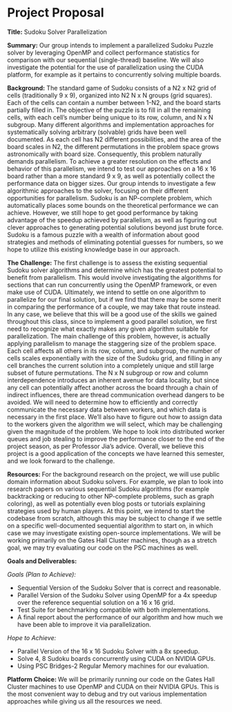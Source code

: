 <h1>Project Proposal</h1>
<b>Title:</b> Sudoku Solver Parallelization

<b>Summary:</b> Our group intends to implement a parallelized Sudoku Puzzle solver by leveraging OpenMP and collect performance statistics for comparison with our sequential (single-thread) baseline. We will also investigate the potential for the use of parallelization using the CUDA platform, for example as it pertains to concurrently solving multiple boards.

<b>Background:</b>
The standard game of Sudoku consists of a N2 x N2 grid of cells (traditionally 9 x 9), organized into N2 N x N groups (grid squares). Each of the cells can contain a number between 1-N2, and the board starts partially filled in. The objective of the puzzle is to fill in all the remaining cells, with each cell’s number being unique to its row, column, and N x N subgroup. Many different algorithms and implementation approaches for systematically solving arbitrary (solvable) grids have been well documented. 
As each cell has N2 different possibilities, and the area of the board scales in N2, the different permutations in the problem space grows astronomically with board size. Consequently, this problem naturally demands parallelism. To achieve a greater resolution on the effects and behavior of this parallelism, we intend to test our approaches on a 16 x 16 board rather than a more standard 9 x 9, as well as potentially collect the performance data on bigger sizes. Our group intends to investigate a few algorithmic approaches to the solver, focusing on their different opportunities for parallelism.
Sudoku is an NP-complete problem, which automatically places some bounds on the theoretical performance we can achieve. However, we still hope to get good performance by taking advantage of the speedup achieved by parallelism, as well as figuring out clever approaches to generating potential solutions beyond just brute force. Sudoku is a famous puzzle with a wealth of information about good strategies and methods of eliminating potential guesses for numbers, so we hope to utilize this existing knowledge base in our approach.
  
<b>The Challenge:</b> 
The first challenge is to assess the existing sequential Sudoku solver algorithms and determine which has the greatest potential to benefit from parallelism. This would involve investigating the algorithms for sections that can run concurrently using the OpenMP framework, or even make use of CUDA. Ultimately, we intend to settle on one algorithm to parallelize for our final solution, but if we find that there may be some merit in comparing the performance of a couple, we may take that route instead. In any case, we believe that this will be a good use of the skills we gained throughout this class, since to implement a good parallel solution, we first need to recognize what exactly makes any given algorithm suitable for parallelization. 
The main challenge of this problem, however, is actually applying parallelism to manage the staggering size of the problem space. Each cell affects all others in its row, column, and subgroup, the number of cells scales exponentially with the size of the Sudoku grid, and filling in any cell branches the current solution into a completely unique and still large subset of future permutations. The N x N subgroup or row and column interdependence introduces an inherent avenue for data locality, but since any cell can potentially affect another across the board through a chain of indirect influences, there are thread communication overhead dangers to be avoided. We will need to determine how to efficiently and correctly communicate the necessary data between workers, and which data is necessary in the first place. 
We’ll also have to figure out how to assign data to the workers given the algorithm we will select, which may be challenging given the magnitude of the problem. We hope to look into distributed worker queues and job stealing to improve the performance closer to the end of the project season, as per Professor Jia’s advice. Overall, we believe this project is a good application of the concepts we have learned this semester, and we look forward to the challenge. 

<b>Resources: </b>
For the background research on the project, we will use public domain information about Sudoku solvers. For example, we plan to look into research papers on various sequential Sudoku algorithms (for example backtracking or reducing to other NP-complete problems, such as graph coloring), as well as potentially even blog posts or tutorials explaining strategies used by human players. 
At this point, we intend to start the codebase from scratch, although this may be subject to change if we settle on a specific well-documented sequential algorithm to start on, in which case we may investigate existing open-source implementations. We will be working primarily on the Gates Hall Cluster machines, though as a stretch goal, we may try evaluating our code on the PSC machines as well. 

  <b>Goals and Deliverables:</b>
  
 <i>Goals (Plan to Achieve):</i>
- Sequential Version of the Sudoku Solver that is correct and reasonable.  
- Parallel Version of the Sudoku Solver using OpenMP for a 4x speedup over the reference sequential solution on a 16 x 16 grid.  
- Test Suite for benchmarking compatible with both implementations.
- A final report about the performance of our algorithm and how much we have been able to improve it via parallelization. 

 <i>Hope to Achieve:</i>
- Parallel Version of the 16 x 16 Sudoku Solver with a 8x speedup. 
- Solve 4, 8 Sudoku boards concurrently using CUDA on NVIDIA GPUs. 
- Using PSC Bridges-2 Regular Memory machines for our evaluation.  

<b>Platform Choice: </b>
We will be primarily running our code on the Gates Hall Cluster machines to use OpenMP and CUDA on their NVIDIA GPUs. This is the most convenient way to debug and try out various implementation approaches while giving us all the resources we need. 
